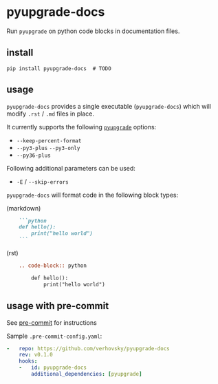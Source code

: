<!-- [![Build Status](https://travis-ci.org/asottile/blacken-docs.svg?branch=master)](https://travis-ci.org/asottile/blacken-docs)
[![Coverage Status](https://coveralls.io/repos/github/asottile/blacken-docs/badge.svg?branch=master)](https://coveralls.io/github/asottile/blacken-docs?branch=master) -->

pyupgrade-docs
============

Run `pyupgrade` on python code blocks in documentation files.

## install

`pip install pyupgrade-docs  # TODO`

## usage

`pyupgrade-docs` provides a single executable (`pyupgrade-docs`) which will modify
`.rst` / `.md` files in place.

It currently supports the following [`pyupgrade`](https://github.com/asottile/pyupgrade)
options:

- `--keep-percent-format`
- `--py3-plus` `--py3-only`
- `--py36-plus`

Following additional parameters can be used:

 - `-E` / `--skip-errors`

`pyupgrade-docs` will format code in the following block types:

(markdown)
```markdown
    ```python
    def hello():
        print("hello world")
    ```
```

(rst)
```rst
    .. code-block:: python

        def hello():
            print("hello world")
```

## usage with pre-commit

See [pre-commit](https://pre-commit.com) for instructions

Sample `.pre-commit-config.yaml`:


```yaml
-   repo: https://github.com/verhovsky/pyupgrade-docs
    rev: v0.1.0
    hooks:
    -   id: pyupgrade-docs
        additional_dependencies: [pyupgrade]
```
